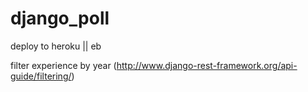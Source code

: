 django_poll
=====

deploy to heroku || eb

filter experience by year (http://www.django-rest-framework.org/api-guide/filtering/)